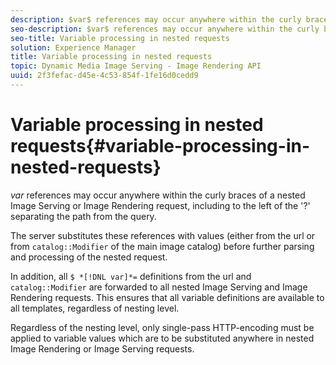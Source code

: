 ```yaml
---
description: $var$ references may occur anywhere within the curly braces of a nested Image Serving or Image Rendering request, including to the left of the '?' separating the path from the query.
seo-description: $var$ references may occur anywhere within the curly braces of a nested Image Serving or Image Rendering request, including to the left of the '?' separating the path from the query.
seo-title: Variable processing in nested requests
solution: Experience Manager
title: Variable processing in nested requests
topic: Dynamic Media Image Serving - Image Rendering API
uuid: 2f3fefac-d45e-4c53-854f-1fe16d0cedd9
---
```


# Variable processing in nested requests{#variable-processing-in-nested-requests}

$var$ references may occur anywhere within the curly braces of a nested Image Serving or Image Rendering request, including to the left of the '?' separating the path from the query.

The server substitutes these references with values (either from the url or from `catalog::Modifier` of the main image catalog) before further parsing and processing of the nested request.

In addition, all `$ *[!DNL var]*=` definitions from the url and `catalog::Modifier` are forwarded to all nested Image Serving and Image Rendering requests. This ensures that all variable definitions are available to all templates, regardless of nesting level.

Regardless of the nesting level, only single-pass HTTP-encoding must be applied to variable values which are to be substituted anywhere in nested Image Rendering or Image Serving requests. 

